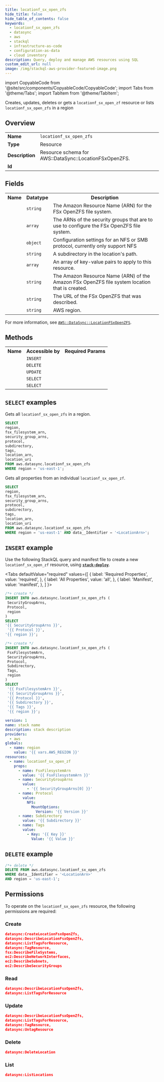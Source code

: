 ```yaml
---
title: locationf_sx_open_zfs
hide_title: false
hide_table_of_contents: false
keywords:
  - locationf_sx_open_zfs
  - datasync
  - aws
  - stackql
  - infrastructure-as-code
  - configuration-as-data
  - cloud inventory
description: Query, deploy and manage AWS resources using SQL
custom_edit_url: null
image: /img/stackql-aws-provider-featured-image.png
---
```


import CopyableCode from '@site/src/components/CopyableCode/CopyableCode';
import Tabs from '@theme/Tabs';
import TabItem from '@theme/TabItem';

Creates, updates, deletes or gets a <code>locationf_sx_open_zf</code> resource or lists <code>locationf_sx_open_zfs</code> in a region

## Overview
<table>
<tbody>
<tr><td><b>Name</b></td><td><code>locationf_sx_open_zfs</code></td></tr>
<tr><td><b>Type</b></td><td>Resource</td></tr>
<tr><td><b>Description</b></td><td>Resource schema for AWS::DataSync::LocationFSxOpenZFS.</td></tr>
<tr><td><b>Id</b></td><td><CopyableCode code="aws.datasync.locationf_sx_open_zfs" /></td></tr>
</tbody>
</table>

## Fields
<table>
<tbody>
<tr><th>Name</th><th>Datatype</th><th>Description</th></tr><tr><td><CopyableCode code="fsx_filesystem_arn" /></td><td><code>string</code></td><td>The Amazon Resource Name (ARN) for the FSx OpenZFS file system.</td></tr>
<tr><td><CopyableCode code="security_group_arns" /></td><td><code>array</code></td><td>The ARNs of the security groups that are to use to configure the FSx OpenZFS file system.</td></tr>
<tr><td><CopyableCode code="protocol" /></td><td><code>object</code></td><td>Configuration settings for an NFS or SMB protocol, currently only support NFS</td></tr>
<tr><td><CopyableCode code="subdirectory" /></td><td><code>string</code></td><td>A subdirectory in the location's path.</td></tr>
<tr><td><CopyableCode code="tags" /></td><td><code>array</code></td><td>An array of key-value pairs to apply to this resource.</td></tr>
<tr><td><CopyableCode code="location_arn" /></td><td><code>string</code></td><td>The Amazon Resource Name (ARN) of the Amazon FSx OpenZFS file system location that is created.</td></tr>
<tr><td><CopyableCode code="location_uri" /></td><td><code>string</code></td><td>The URL of the FSx OpenZFS that was described.</td></tr>
<tr><td><CopyableCode code="region" /></td><td><code>string</code></td><td>AWS region.</td></tr>
</tbody>
</table>

For more information, see <a href="https://docs.aws.amazon.com/AWSCloudFormation/latest/UserGuide/aws-resource-datasync-locationfsxopenzf.html"><code>AWS::DataSync::LocationFSxOpenZFS</code></a>.

## Methods

<table>
<tbody>
  <tr>
    <th>Name</th>
    <th>Accessible by</th>
    <th>Required Params</th>
  </tr>
  <tr>
    <td><CopyableCode code="create_resource" /></td>
    <td><code>INSERT</code></td>
    <td><CopyableCode code="SecurityGroupArns, Protocol, region" /></td>
  </tr>
  <tr>
    <td><CopyableCode code="delete_resource" /></td>
    <td><code>DELETE</code></td>
    <td><CopyableCode code="data__Identifier, region" /></td>
  </tr>
  <tr>
    <td><CopyableCode code="update_resource" /></td>
    <td><code>UPDATE</code></td>
    <td><CopyableCode code="data__Identifier, data__PatchDocument, region" /></td>
  </tr>
  <tr>
    <td><CopyableCode code="list_resources" /></td>
    <td><code>SELECT</code></td>
    <td><CopyableCode code="region" /></td>
  </tr>
  <tr>
    <td><CopyableCode code="get_resource" /></td>
    <td><code>SELECT</code></td>
    <td><CopyableCode code="data__Identifier, region" /></td>
  </tr>
</tbody>
</table>

## `SELECT` examples
Gets all <code>locationf_sx_open_zfs</code> in a region.
```sql
SELECT
region,
fsx_filesystem_arn,
security_group_arns,
protocol,
subdirectory,
tags,
location_arn,
location_uri
FROM aws.datasync.locationf_sx_open_zfs
WHERE region = 'us-east-1';
```
Gets all properties from an individual <code>locationf_sx_open_zf</code>.
```sql
SELECT
region,
fsx_filesystem_arn,
security_group_arns,
protocol,
subdirectory,
tags,
location_arn,
location_uri
FROM aws.datasync.locationf_sx_open_zfs
WHERE region = 'us-east-1' AND data__Identifier = '<LocationArn>';
```

## `INSERT` example

Use the following StackQL query and manifest file to create a new <code>locationf_sx_open_zf</code> resource, using [__`stack-deploy`__](https://pypi.org/project/stack-deploy/).

<Tabs
    defaultValue="required"
    values={[
      { label: 'Required Properties', value: 'required', },
      { label: 'All Properties', value: 'all', },
      { label: 'Manifest', value: 'manifest', },
    ]
}>
<TabItem value="required">

```sql
/*+ create */
INSERT INTO aws.datasync.locationf_sx_open_zfs (
 SecurityGroupArns,
 Protocol,
 region
)
SELECT 
'{{ SecurityGroupArns }}',
 '{{ Protocol }}',
'{{ region }}';
```
</TabItem>
<TabItem value="all">

```sql
/*+ create */
INSERT INTO aws.datasync.locationf_sx_open_zfs (
 FsxFilesystemArn,
 SecurityGroupArns,
 Protocol,
 Subdirectory,
 Tags,
 region
)
SELECT 
 '{{ FsxFilesystemArn }}',
 '{{ SecurityGroupArns }}',
 '{{ Protocol }}',
 '{{ Subdirectory }}',
 '{{ Tags }}',
 '{{ region }}';
```
</TabItem>
<TabItem value="manifest">

```yaml
version: 1
name: stack name
description: stack description
providers:
  - aws
globals:
  - name: region
    value: '{{ vars.AWS_REGION }}'
resources:
  - name: locationf_sx_open_zf
    props:
      - name: FsxFilesystemArn
        value: '{{ FsxFilesystemArn }}'
      - name: SecurityGroupArns
        value:
          - '{{ SecurityGroupArns[0] }}'
      - name: Protocol
        value:
          NFS:
            MountOptions:
              Version: '{{ Version }}'
      - name: Subdirectory
        value: '{{ Subdirectory }}'
      - name: Tags
        value:
          - Key: '{{ Key }}'
            Value: '{{ Value }}'

```
</TabItem>
</Tabs>

## `DELETE` example

```sql
/*+ delete */
DELETE FROM aws.datasync.locationf_sx_open_zfs
WHERE data__Identifier = '<LocationArn>'
AND region = 'us-east-1';
```

## Permissions

To operate on the <code>locationf_sx_open_zfs</code> resource, the following permissions are required:

### Create
```json
datasync:CreateLocationFsxOpenZfs,
datasync:DescribeLocationFsxOpenZfs,
datasync:ListTagsForResource,
datasync:TagResource,
fsx:DescribeFileSystems,
ec2:DescribeNetworkInterfaces,
ec2:DescribeSubnets,
ec2:DescribeSecurityGroups
```

### Read
```json
datasync:DescribeLocationFsxOpenZfs,
datasync:ListTagsForResource
```

### Update
```json
datasync:DescribeLocationFsxOpenZfs,
datasync:ListTagsForResource,
datasync:TagResource,
datasync:UntagResource
```

### Delete
```json
datasync:DeleteLocation
```

### List
```json
datasync:ListLocations
```
